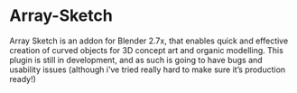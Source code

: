 Array-Sketch
============

Array Sketch is an addon for Blender 2.7x, that enables quick and effective creation of curved objects for 3D concept art and organic modelling.  This plugin is still in development, and as such is going to have bugs and usability issues (although i’ve tried really hard to make sure it’s production ready!)  
